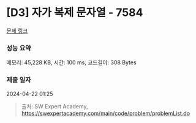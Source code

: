# [D3] 자가 복제 문자열 - 7584 

[문제 링크](https://swexpertacademy.com/main/code/problem/problemDetail.do?contestProbId=AWpMsQfaCPMDFAQi) 

### 성능 요약

메모리: 45,228 KB, 시간: 100 ms, 코드길이: 308 Bytes

### 제출 일자

2024-04-22 01:25



> 출처: SW Expert Academy, https://swexpertacademy.com/main/code/problem/problemList.do